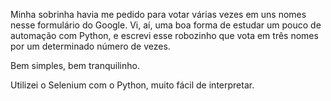 Minha sobrinha havia me pedido para votar várias vezes em uns nomes
nesse formulário do Google. Vi, aí, uma boa forma de estudar um pouco
de automação com Python, e escrevi esse robozinho que vota em três
nomes por um determinado número de vezes.

Bem simples, bem tranquilinho.

Utilizei o Selenium com o Python, muito fácil de interpretar.

